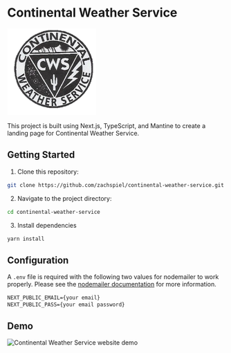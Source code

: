 # Continental Weather Service

<img src="./public/assets/images/logo.png" alt="Continental Weather Service Logo" height="200">

This project is built using Next.js, TypeScript, and Mantine to create a landing page for Continental Weather Service.

## Getting Started

1. Clone this repository:

```bash
git clone https://github.com/zachspiel/continental-weather-service.git
```

2. Navigate to the project directory:

```bash
cd continental-weather-service
```

3. Install dependencies

```bash
yarn install
```

## Configuration

A `.env` file is required with the following two values for nodemailer to work properly. Please see the [nodemailer documentation](https://nodemailer.com) 
for more information.

```
NEXT_PUBLIC_EMAIL={your email}
NEXT_PUBLIC_PASS={your email password}
```

## Demo

![Continental Weather Service website demo](./demo/demo.png)

